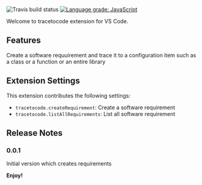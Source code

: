 ![Travis build status](https://travis-ci.com/BugraHasbek/tracetocode.svg?branch=master)
[![Language grade: JavaScript](https://img.shields.io/lgtm/grade/javascript/g/BugraHasbek/tracetocode.svg?logo=lgtm&logoWidth=18)](https://lgtm.com/projects/g/BugraHasbek/tracetocode/context:javascript)

Welcome to tracetocode extension for VS Code. 

## Features

Create a software requuirement and trace it to a configuration item such as a class or a function or an entire library

## Extension Settings

This extension contributes the following settings:

* `tracetocode.createRequirement`: Create a software requirement
* `tracetocode.listAllRequirements`: List all software requirement

## Release Notes

### 0.0.1

Initial version which creates requirements

**Enjoy!**
